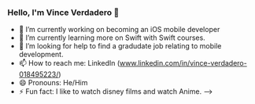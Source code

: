 ### Hello, I'm Vince Verdadero 👋


- 🔭 I’m currently working on becoming an iOS mobile developer 
- 🌱 I’m currently learning more on Swift with Swift courses.
- 🤔 I’m looking for help to find a gradudate job relating to mobile development.
- 📫 How to reach me: LinkedIn (www.linkedin.com/in/vince-verdadero-018495223/)
- 😄 Pronouns: He/Him
- ⚡ Fun fact: I like to watch disney films and watch Anime. 
-->
